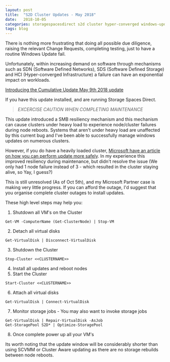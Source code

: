 ```yaml
---
layout: post
title:  "S2D Cluster Updates - May 2018"
date:   2018-10-05
categories: storagespacesdirect s2d cluster hyper-converged windows-update
tags: blog
---
```


There is nothing more frustrating that doing all possible due diligence, raising the relevant Change Requests, completing testing, just to have a routine Windows Update fail.

Unfortunately, within increasing demand on software through mechanisms such as SDN (Software Defined Networks), SDS (Software Defined Storage) and HCI (Hyper-converged Infrastructure) a failure can have an exponential impact on workloads.

[Introducing the Cumulative Update May 9th 2018 update](https://support.microsoft.com/en-us/help/4103723/windows-10-update-kb4103723)

If you have this update installed, and are running Storage Spaces Direct.
> *EXCERCISE CAUTION WHEN COMPLETING MAINTENANCE*

This update introduced a SMB resiliency mechanism and this mechanism can cause clusters under heavy load to experience node/cluster failures during node reboots. Systems that aren't under heavy load are unaffected by this current bug and I've been able to successfully manage windows updates on numerous clusters.

However, if you do have a heavily loaded cluster, [Microsoft have an article on how you can perform update more safely](https://support.microsoft.com/en-us/help/4462487/event-5120-with-status-io-timeout-c00000b5-after-an-s2d-node-restart-o). In my experience this improved resiliency during maintenance, but didn't resolve the issue (We only had 1 node failure instead of 3 - which resulted in the cluster staying alive, so Yay, I guess?)

This is still unresolved (As of Oct 5th), and my Microsoft Partner case is making very little progress. If you can afford the outage, I'd suggest that you organise complete cluster outages to install updates.

These high level steps may help you:

1. Shutdown all VM's on the Cluster
~~~~~~~~~~~
Get-VM -ComputerName (Get-ClusterNode) | Stop-VM
~~~~~~~~~~~
2. Detach all virtual disks
~~~~~~~~~~~
Get-VirtualDisk | Disconnect-VirtualDisk
~~~~~~~~~~~
3. Shutdown the Cluster
~~~~~~~~~~~
Stop-Cluster <<CLUSTERNAME>>
~~~~~~~~~~~
4. Install all updates and reboot nodes
5. Start the Cluster
~~~~~~~~~~~
Start-Cluster <<CLUSTERNAME>>
~~~~~~~~~~~
6. Attach all virtual disks
~~~~~~~~~~~
Get-VirtualDisk | Connect-VirtualDisk
~~~~~~~~~~~
7. Monitor storage jobs - You may also want to invoke storage jobs
~~~~~~~~~~~~~~~~~
Get-VirtualDisk | Repair-VirtualDisk -AsJob
Get-StoragePool S2D* | Optimize-StoragePool
~~~~~~~~~~~~~~~~~
8. Once complete power up all your VM's

Its worth noting that the update window will be considerably shorter than using SCVMM or Cluster Aware updating as there are no storage rebuilds between node reboots.
